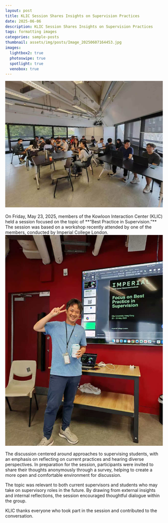 ```yaml
---
layout: post
title: KLIC Session Shares Insights on Supervision Practices
date: 2025-06-06
description: KLIC Session Shares Insights on Supervision Practices
tags: formatting images
categories: sample-posts
thumbnail: assets/img/posts/Image_20250607164453.jpg
images:
  lightbox2: true
  photoswipe: true
  spotlight: true
  venobox: true
---
```


<div class="post_img">
  <img src="/assets/img/posts/Image_20250607164453.jpg" alt="" width="1000"/>
</div>

<br />
On Friday, May 23, 2025, members of the Kowloon Interaction Center (KLIC) held a session focused on the topic of **“Best Practice in Supervision.”** The session was based on a workshop recently attended by one of the members, conducted by Imperial College London.
<br>
<div class="post_img">
  <img src="/assets/img/posts/Image_20250607164443.jpg" alt="" width="1000"/>
</div>

The discussion centered around approaches to supervising students, with an emphasis on reflecting on current practices and hearing diverse perspectives. In preparation for the session, participants were invited to share their thoughts anonymously through a survey, helping to create a more open and comfortable environment for discussion.

The topic was relevant to both current supervisors and students who may take on supervisory roles in the future. By drawing from external insights and internal reflections, the session encouraged thoughtful dialogue within the group.

KLIC thanks everyone who took part in the session and contributed to the conversation.

